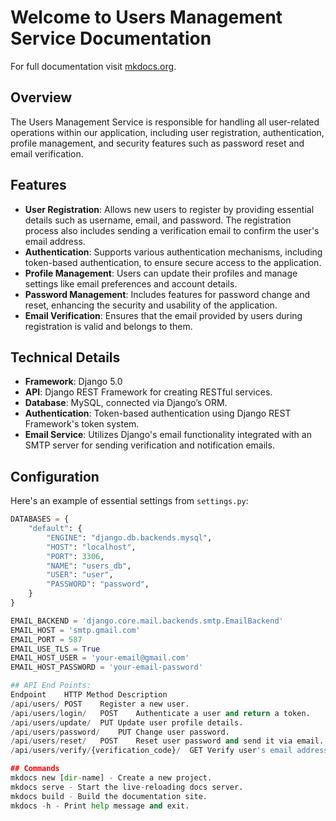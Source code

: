 # Welcome to Users Management Service Documentation

For full documentation visit [mkdocs.org](https://www.mkdocs.org).

## Overview

The Users Management Service is responsible for handling all user-related operations within our application, including user registration, authentication, profile management, and security features such as password reset and email verification.

## Features

- **User Registration**: Allows new users to register by providing essential details such as username, email, and password. The registration process also includes sending a verification email to confirm the user's email address.
- **Authentication**: Supports various authentication mechanisms, including token-based authentication, to ensure secure access to the application.
- **Profile Management**: Users can update their profiles and manage settings like email preferences and account details.
- **Password Management**: Includes features for password change and reset, enhancing the security and usability of the application.
- **Email Verification**: Ensures that the email provided by users during registration is valid and belongs to them.

## Technical Details

- **Framework**: Django 5.0
- **API**: Django REST Framework for creating RESTful services.
- **Database**: MySQL, connected via Django’s ORM.
- **Authentication**: Token-based authentication using Django REST Framework's token system.
- **Email Service**: Utilizes Django's email functionality integrated with an SMTP server for sending verification and notification emails.

## Configuration

Here's an example of essential settings from `settings.py`:

```python
DATABASES = {
    "default": {
        "ENGINE": "django.db.backends.mysql",
        "HOST": "localhost",
        "PORT": 3306,
        "NAME": "users_db",
        "USER": "user",
        "PASSWORD": "password",
    }
}

EMAIL_BACKEND = 'django.core.mail.backends.smtp.EmailBackend'
EMAIL_HOST = 'smtp.gmail.com'
EMAIL_PORT = 587
EMAIL_USE_TLS = True
EMAIL_HOST_USER = 'your-email@gmail.com'
EMAIL_HOST_PASSWORD = 'your-email-password'

## API End Points:
Endpoint	HTTP Method	Description
/api/users/	POST	Register a new user.
/api/users/login/	POST	Authenticate a user and return a token.
/api/users/update/	PUT	Update user profile details.
/api/users/password/	PUT	Change user password.
/api/users/reset/	POST	Reset user password and send it via email.
/api/users/verify/{verification_code}/	GET	Verify user's email address.

## Commands
mkdocs new [dir-name] - Create a new project.
mkdocs serve - Start the live-reloading docs server.
mkdocs build - Build the documentation site.
mkdocs -h - Print help message and exit.

```
